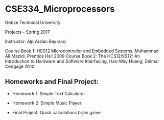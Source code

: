 # CSE334_Microprocessors
Gebze Technical University

Projects - Spring 2017

Instructor: Alp Arslan Bayrakci

Course Book 1: HCS12 Microcontroller and Embedded Systems, Muhammad Ali Mazidi, Prentice Hall 2009
Course Book 2: The HCS12/9S12: An Introduction to Hardware and Software Interfacing, Han-Way Huang, Delmar Cengage 2010

## Homeworks and Final Project:

* Homework 1: Simple Text Calculator

* Homework 2: Simple Music Player

* Final Project: Quick calculations brain game
